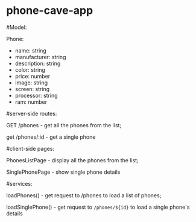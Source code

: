 # phone-cave-app

#Model:

Phone:

- name: string
- manufacturer: string
- description: string
- color: string
- price: number
- image: string
- screen: string
- processor: string
- ram: number

#server-side routes:

GET /phones - get all the phones from the list;

get /phones/:id - get a single phone

#client-side pages:

PhonesListPage - display all the phones from the list;

SinglePhonePage - show single phone details

#services:

loadPhones() - get request to /phones to load a list of phones;

loadSinglePhone() - get request to `/phones/${id}` to load a single phone`s details
